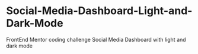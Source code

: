 # Social-Media-Dashboard-Light-and-Dark-Mode
FrontEnd Mentor coding challenge Social Media Dashboard with light and dark mode
